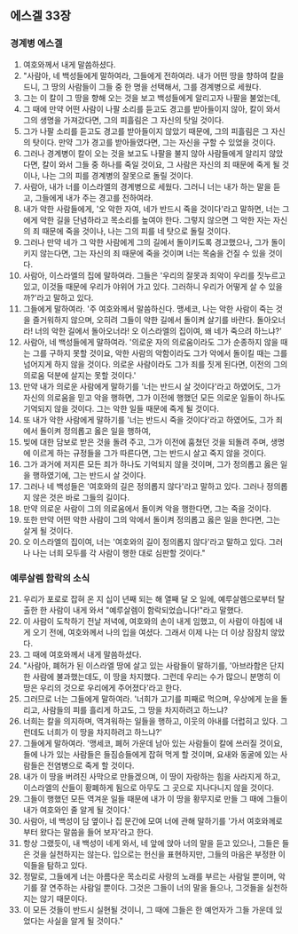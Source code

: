 ## 에스겔 33장

### 경계병 에스겔
1. 여호와께서 내게 말씀하셨다.
2. "사람아, 네 백성들에게 말하여라, 그들에게 전하여라. 내가 어떤 땅을 향하여 칼을 드니, 그 땅의 사람들이 그들 중 한 명을 선택해서, 그를 경계병으로 세웠다.
3. 그는 이 칼이 그 땅을 향해 오는 것을 보고 백성들에게 알리고자 나팔을 불었는데,
4. 그 때에 만약 어떤 사람이 나팔 소리를 듣고도 경고를 받아들이지 않아, 칼이 와서 그의 생명을 가져갔다면, 그의 피흘림은 그 자신의 탓일 것이다.
5. 그가 나팔 소리를 듣고도 경고를 받아들이지 않았기 때문에, 그의 피흘림은 그 자신의 탓이다. 만약 그가 경고를 받아들였다면, 그는 자신을 구할 수 있었을 것이다.
6. 그러나 경계병이 칼이 오는 것을 보고도 나팔을 불지 않아 사람들에게 알리지 않았다면, 칼이 와서 그들 중 하나를 죽일 것이요, 그 사람은 자신의 죄 때문에 죽게 될 것이나, 나는 그의 피를 경계병의 잘못으로 돌릴 것이다.
7. 사람아, 내가 너를 이스라엘의 경계병으로 세웠다. 그러니 너는 내가 하는 말을 듣고, 그들에게 내가 주는 경고를 전하여라.
8. 내가 악한 사람들에게, '오 악한 자여, 네가 반드시 죽을 것이다'라고 말하면, 너는 그에게 악한 길을 단념하라고 목소리를 높여야 한다. 그렇지 않으면 그 악한 자는 자신의 죄 때문에 죽을 것이나, 나는 그의 피를 네 탓으로 돌릴 것이다.
9. 그러나 만약 네가 그 악한 사람에게 그의 길에서 돌이키도록 경고했으나, 그가 돌이키지 않는다면, 그는 자신의 죄 때문에 죽을 것이며 너는 목숨을 건질 수 있을 것이다.
10. 사람아, 이스라엘의 집에 말하여라. 그들은 '우리의 잘못과 죄악이 우리를 짓누르고 있고, 이것들 때문에 우리가 야위어 가고 있다. 그러하니 우리가 어떻게 살 수 있을까?'라고 말하고 있다.
11. 그들에게 말하여라. '주 여호와께서 말씀하신다. 맹세코, 나는 악한 사람이 죽는 것을 즐거워하지 않으며, 오히려 그들이 악한 길에서 돌이켜 살기를 바란다. 돌아오너라! 너의 악한 길에서 돌아오너라! 오 이스라엘의 집이여, 왜 네가 죽으려 하느냐?'
12. 사람아, 네 백성들에게 말하여라. '의로운 자의 의로움이라도 그가 순종하지 않을 때는 그를 구하지 못할 것이요, 악한 사람의 악함이라도 그가 악에서 돌이킬 때는 그를 넘어지게 하지 않을 것이다. 의로운 사람이라도 그가 죄를 짓게 된다면, 이전의 그의 의로움 덕분에 살지는 못할 것이다.'
13. 만약 내가 의로운 사람에게 말하기를 '너는 반드시 살 것이다'라고 하였어도, 그가 자신의 의로움을 믿고 악을 행하면, 그가 이전에 행했던 모든 의로운 일들이 하나도 기억되지 않을 것이다. 그는 악한 일들 때문에 죽게 될 것이다.
14. 또 내가 악한 사람에게 말하기를 '너는 반드시 죽을 것이다'라고 하였어도, 그가 죄에서 돌이켜 정의롭고 옳은 일을 행하여,
15. 빚에 대한 담보로 받은 것을 돌려 주고, 그가 이전에 훔쳤던 것을 되돌려 주며, 생명에 이르게 하는 규정들을 그가 따른다면, 그는 반드시 살고 죽지 않을 것이다.
16. 그가 과거에 저지른 모든 죄가 하나도 기억되지 않을 것이며, 그가 정의롭고 옳은 일을 행하였기에, 그는 반드시 살 것이다.
17. 그러나 네 백성들은 '여호와의 길은 정의롭지 않다'라고 말하고 있다. 그러나 정의롭지 않은 것은 바로 그들의 길이다.
18. 만약 의로운 사람이 그의 의로움에서 돌이켜 악을 행한다면, 그는 죽을 것이다.
19. 또한 만약 어떤 악한 사람이 그의 악에서 돌이켜 정의롭고 옳은 일을 한다면, 그는 살게 될 것이다.
20. 오 이스라엘의 집이여, 너는 '여호와의 길이 정의롭지 않다'라고 말하고 있다. 그러나 나는 너희 모두를 각 사람이 행한 대로 심판할 것이다."
### 예루살렘 함락의 소식
21. 우리가 포로로 잡혀 온 지 십이 년째 되는 해 열째 달 오 일에, 예루살렘으로부터 탈출한 한 사람이 내게 와서 "예루살렘이 함락되었습니다!"라고 말했다.
22. 이 사람이 도착하기 전날 저녁에, 여호와의 손이 내게 임했고, 이 사람이 아침에 내게 오기 전에, 여호와께서 나의 입을 여셨다. 그래서 이제 나는 더 이상 잠잠치 않았다.
23. 그 때에 여호와께서 내게 말씀하셨다.
24. "사람아, 폐허가 된 이스라엘 땅에 살고 있는 사람들이 말하기를, '아브라함은 단지 한 사람에 불과했는데도, 이 땅을 차지했다. 그런데 우리는 수가 많으니 분명히 이 땅은 우리의 것으로 우리에게 주어졌다'라고 한다.
25. 그러므로 너는 그들에게 말하여라. '너희가 고기를 피째로 먹으며, 우상에게 눈을 돌리고, 사람들의 피를 흘리게 하고도, 그 땅을 차지하려고 하느냐?
26. 너희는 칼을 의지하며, 역겨워하는 일들을 행하고, 이웃의 아내를 더럽히고 있다. 그런데도 너희가 이 땅을 차지하려고 하느냐?'
27. 그들에게 말하여라. '맹세코, 폐허 가운데 남아 있는 사람들이 칼에 쓰러질 것이요, 들에 나가 있는 사람들은 들짐승들에게 잡혀 먹게 할 것이며, 요새와 동굴에 있는 사람들은 전염병으로 죽게 할 것이다.
28. 내가 이 땅을 버려진 사막으로 만들겠으며, 이 땅이 자랑하는 힘을 사라지게 하고, 이스라엘의 산들이 황폐하게 됨으로 아무도 그 곳으로 지나다니지 않을 것이다.
29. 그들이 행했던 모든 역겨운 일들 때문에 내가 이 땅을 황무지로 만들 그 때에 그들이 내가 여호와인 줄 알게 될 것이다.'
30. 사람아, 네 백성이 담 옆이나 집 문간에 모여 너에 관해 말하기를 '가서 여호와께로부터 왔다는 말씀을 들어 보자'라고 한다.
31. 항상 그랬듯이, 내 백성이 네게 와서, 네 앞에 앉아 너의 말을 듣고 있으나, 그들은 들은 것을 실천하지는 않는다. 입으로는 헌신을 표현하지만, 그들의 마음은 부정한 이익들을 탐하고 있다.
32. 정말로, 그들에게 너는 아름다운 목소리로 사랑의 노래를 부르는 사람일 뿐이며, 악기를 잘 연주하는 사람일 뿐이다. 그것은 그들이 너의 말을 들으나, 그것들을 실천하지는 않기 때문이다.
33. 이 모든 것들이 반드시 실현될 것이니, 그 때에 그들은 한 예언자가 그들 가운데 있었다는 사실을 알게 될 것이다."